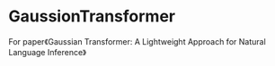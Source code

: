# GaussionTransformer
For paper《Gaussian Transformer: A Lightweight Approach for Natural Language Inference》

